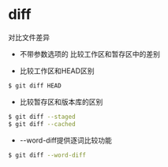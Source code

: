 # diff
对比文件差异

- 不带参数选项的
比较工作区和暂存区中的差别

- 比较工作区和HEAD区别
```bash
$ git diff HEAD
```

- 比较暂存区和版本库的区别
```bash
$ git diff --staged
$ git diff --cached
```

- --word-diff提供逐词比较功能
```bash
$ git diff --word-diff
```
